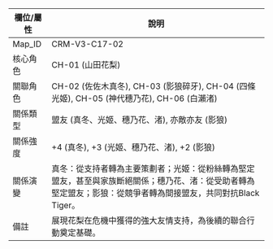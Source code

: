 | 欄位/屬性 | 說明 |
|---|---|
| Map_ID | CRM-V3-C17-02 |
| 核心角色 | CH-01 (山田花梨) |
| 關聯角色 | CH-02 (佐佐木真冬), CH-03 (影狼碎牙), CH-04 (四條光姬), CH-05 (神代穗乃花), CH-06 (白瀨渚) |
| 關係類型 | 盟友 (真冬、光姬、穗乃花、渚), 亦敵亦友 (影狼) |
| 關係強度 | +4 (真冬), +3 (光姬、穗乃花、渚), +2 (影狼) |
| 關係演變 | 真冬：從支持者轉為主要策劃者；光姬：從粉絲轉為堅定盟友，甚至與家族斷絕關係；穗乃花、渚：從受助者轉為堅定盟友；影狼：從競爭者轉為間接盟友，共同對抗Black Tiger。 |
| 備註 | 展現花梨在危機中獲得的強大友情支持，為後續的聯合行動奠定基礎。
